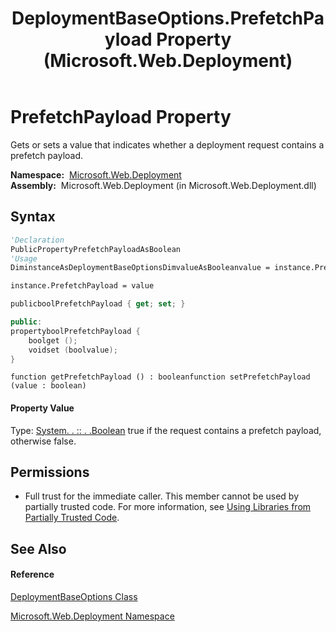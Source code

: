 ﻿---
title: DeploymentBaseOptions.PrefetchPayload Property  (Microsoft.Web.Deployment)
TOCTitle: PrefetchPayload Property
ms:assetid: P:Microsoft.Web.Deployment.DeploymentBaseOptions.PrefetchPayload
ms:mtpsurl: https://msdn.microsoft.com/en-us/library/microsoft.web.deployment.deploymentbaseoptions.prefetchpayload(v=VS.90)
ms:contentKeyID: 20209269
ms.date: 05/02/2012
mtps_version: v=VS.90
f1_keywords:
- Microsoft.Web.Deployment.DeploymentBaseOptions.PrefetchPayload
- Microsoft.Web.Deployment.DeploymentBaseOptions.get_PrefetchPayload
- Microsoft.Web.Deployment.DeploymentBaseOptions.set_PrefetchPayload
dev_langs:
- CSharp
- JScript
- VB
- c++
api_location:
- Microsoft.Web.Deployment.dll
api_name:
- Microsoft.Web.Deployment.DeploymentBaseOptions.get_PrefetchPayload
- Microsoft.Web.Deployment.DeploymentBaseOptions.PrefetchPayload
- Microsoft.Web.Deployment.DeploymentBaseOptions.set_PrefetchPayload
api_type:
- Managed
topic_type:
- apiref
- kbSyntax
product_family_name: VS
ROBOTS: INDEX,FOLLOW
---

# PrefetchPayload Property

Gets or sets a value that indicates whether a deployment request contains a prefetch payload.

**Namespace:**  [Microsoft.Web.Deployment](microsoft-web-deployment-namespace.md)  
**Assembly:**  Microsoft.Web.Deployment (in Microsoft.Web.Deployment.dll)

## Syntax

``` vb
'Declaration
PublicPropertyPrefetchPayloadAsBoolean
'Usage
DiminstanceAsDeploymentBaseOptionsDimvalueAsBooleanvalue = instance.PrefetchPayload

instance.PrefetchPayload = value
```

``` csharp
publicboolPrefetchPayload { get; set; }
```

``` c++
public:
propertyboolPrefetchPayload {
    boolget ();
    voidset (boolvalue);
}
```

``` jscript
function getPrefetchPayload () : booleanfunction setPrefetchPayload (value : boolean)
```

#### Property Value

Type: [System. . :: . .Boolean](https://msdn.microsoft.com/en-us/library/a28wyd50\(v=vs.90\))  
true if the request contains a prefetch payload, otherwise false.  

## Permissions

  - Full trust for the immediate caller. This member cannot be used by partially trusted code. For more information, see [Using Libraries from Partially Trusted Code](https://msdn.microsoft.com/en-us/library/8skskf63\(v=vs.90\)).

## See Also

#### Reference

[DeploymentBaseOptions Class](deploymentbaseoptions-class-microsoft-web-deployment.md)

[Microsoft.Web.Deployment Namespace](microsoft-web-deployment-namespace.md)

